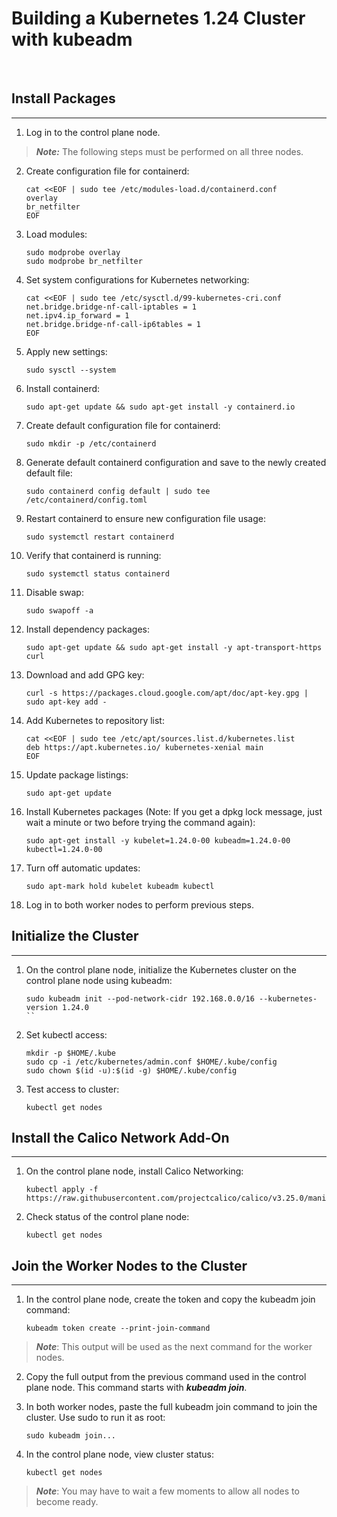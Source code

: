 # Building a Kubernetes 1.24 Cluster with kubeadm
<br>  

## Install Packages
____

1. Log in to the control plane node.

> **_Note:_** The following steps must be performed on all three nodes.

2. Create configuration file for containerd:

    ```
    cat <<EOF | sudo tee /etc/modules-load.d/containerd.conf
    overlay
    br_netfilter
    EOF
    ```
3. Load modules:
    ```
    sudo modprobe overlay
    sudo modprobe br_netfilter
    ```
4. Set system configurations for Kubernetes networking:
    ```
    cat <<EOF | sudo tee /etc/sysctl.d/99-kubernetes-cri.conf
    net.bridge.bridge-nf-call-iptables = 1
    net.ipv4.ip_forward = 1
    net.bridge.bridge-nf-call-ip6tables = 1
    EOF
    ```
5. Apply new settings:
    ```
    sudo sysctl --system
    ```
6. Install containerd:
    ```
    sudo apt-get update && sudo apt-get install -y containerd.io
    ```
7. Create default configuration file for containerd:
    ```
    sudo mkdir -p /etc/containerd
    ```
8. Generate default containerd configuration and save to the newly created default file:
    ```
    sudo containerd config default | sudo tee /etc/containerd/config.toml
    ```
9. Restart containerd to ensure new configuration file usage:
    ```
    sudo systemctl restart containerd
    ```
10. Verify that containerd is running:
    ```
    sudo systemctl status containerd
    ```
11. Disable swap:
    ```
    sudo swapoff -a
    ```
12. Install dependency packages:
    ```
    sudo apt-get update && sudo apt-get install -y apt-transport-https curl
    ```
13. Download and add GPG key:
    ```
    curl -s https://packages.cloud.google.com/apt/doc/apt-key.gpg | sudo apt-key add -
    ```
14. Add Kubernetes to repository list:
    ```
    cat <<EOF | sudo tee /etc/apt/sources.list.d/kubernetes.list
    deb https://apt.kubernetes.io/ kubernetes-xenial main
    EOF
    ```
15. Update package listings:
    ```
    sudo apt-get update
    ```
16. Install Kubernetes packages (Note: If you get a dpkg lock message, just wait a minute or two before trying the command again):
    ```
    sudo apt-get install -y kubelet=1.24.0-00 kubeadm=1.24.0-00 kubectl=1.24.0-00
    ```
17. Turn off automatic updates:
    ```
    sudo apt-mark hold kubelet kubeadm kubectl
    ```
18. Log in to both worker nodes to perform previous steps.

## Initialize the Cluster
___

1. On the control plane node, initialize the Kubernetes cluster on the control plane node using kubeadm:
    ```
    sudo kubeadm init --pod-network-cidr 192.168.0.0/16 --kubernetes-version 1.24.0
    ``
2. Set kubectl access:
    ```
    mkdir -p $HOME/.kube
    sudo cp -i /etc/kubernetes/admin.conf $HOME/.kube/config
    sudo chown $(id -u):$(id -g) $HOME/.kube/config
    ```
3. Test access to cluster:
    ```
    kubectl get nodes
    ```
## Install the Calico Network Add-On
___

1. On the control plane node, install Calico Networking:
    ```
    kubectl apply -f https://raw.githubusercontent.com/projectcalico/calico/v3.25.0/manifests/calico.yaml
    ```
2. Check status of the control plane node:
    ```
    kubectl get nodes
    ```
## Join the Worker Nodes to the Cluster
___

1. In the control plane node, create the token and copy the kubeadm join command:
    ```
    kubeadm token create --print-join-command
    ```
> **_Note_**: This output will be used as the next command for the worker nodes.

2. Copy the full output from the previous command used in the control plane node. This command starts with **_kubeadm join_**.

3. In both worker nodes, paste the full kubeadm join command to join the cluster. Use sudo to run it as root:
    ```
    sudo kubeadm join... 
    ```
4. In the control plane node, view cluster status:
    ```
    kubectl get nodes
    ```
> **_Note_**: You may have to wait a few moments to allow all nodes to become ready.
